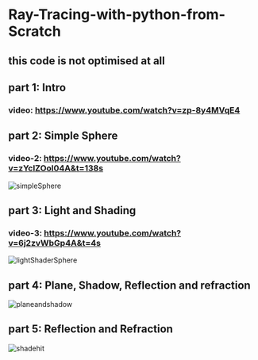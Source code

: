 # Ray-Tracing-with-python-from-Scratch
## this code is not optimised at all
## part 1: Intro
### video: https://www.youtube.com/watch?v=zp-8y4MVqE4
## part 2: Simple Sphere
### video-2:  https://www.youtube.com/watch?v=zYclZOol04A&t=138s
![simpleSphere](https://user-images.githubusercontent.com/48150537/113474163-d6338e00-948b-11eb-8bd1-5fc834b56ed7.jpg)
## part 3: Light and Shading
### video-3: https://www.youtube.com/watch?v=6j2zvWbGp4A&t=4s
![lightShaderSphere](https://user-images.githubusercontent.com/48150537/113625069-0f335480-967e-11eb-91a4-f63d4a92c4dc.jpg)
## part 4: Plane, Shadow, Reflection and refraction
![planeandshadow](https://user-images.githubusercontent.com/48150537/114124079-3a81a200-9911-11eb-9609-24b9fe60f450.jpg)
## part 5: Reflection and Refraction
![shadehit](https://user-images.githubusercontent.com/48150537/116754429-59fa7f00-aa26-11eb-86b7-fbd8a07fa2af.jpg)

